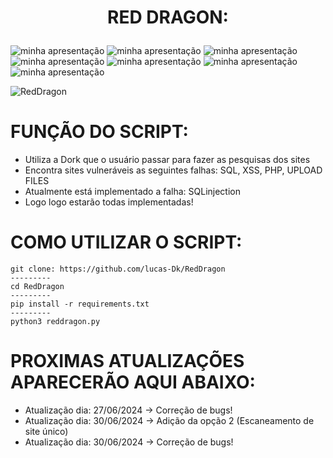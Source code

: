 <h1 align="center"
<p>
  RED DRAGON:
</p></h1>

![minha apresentação](https://img.shields.io/static/v1?label=SCANER-FALHAS&message=WEB&color=black&style=<STYLE>&logo=<LOGO>)
![minha apresentação](https://img.shields.io/static/v1?label=VARREDURAS&message=WEB&color=black&style=<STYLE>&logo=<LOGO>)
![minha apresentação](https://img.shields.io/static/v1?label=PESQUISAS&message=WEB&color=black&style=<STYLE>&logo=<LOGO>)
![minha apresentação](https://img.shields.io/static/v1?label=PESQUISAS&message=AVANÇADAS&color=black&style=<STYLE>&logo=<LOGO>)
![minha apresentação](https://img.shields.io/static/v1?label=GOOGLE&message=DORKS&color=black&style=<STYLE>&logo=<LOGO>)
![minha apresentação](https://img.shields.io/static/v1?label=GOOGLE-SEARCH&message=HACKING&color=black&style=<STYLE>&logo=<LOGO>)
![minha apresentação](https://img.shields.io/static/v1?label=FAILURES-FOR&message=WEBSITES&color=black&style=<STYLE>&logo=<LOGO>)

![RedDragon](https://github.com/Nano-9/RedDragon/assets/69327287/9678acaf-dc9f-4e63-9808-b9ddc25a7ffc)


# FUNÇÃO DO SCRIPT:

- Utiliza a Dork que o usuário passar para fazer as pesquisas dos sites
- Encontra sites vulneráveis as seguintes falhas: SQL, XSS, PHP, UPLOAD FILES
- Atualmente está implementado a falha: SQLinjection
- Logo logo estarão todas implementadas!

# COMO UTILIZAR O SCRIPT:

    git clone: https://github.com/lucas-Dk/RedDragon
    ---------
    cd RedDragon
    ---------
    pip install -r requirements.txt
    ---------
    python3 reddragon.py


# PROXIMAS ATUALIZAÇÕES APARECERÃO AQUI ABAIXO:

- Atualização dia: 27/06/2024 -> Correção de bugs!
- Atualização dia: 30/06/2024 -> Adição da opção 2 (Escaneamento de site único)
- Atualização dia: 30/06/2024 -> Correção de bugs!
